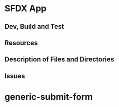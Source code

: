 # SFDX  App

## Dev, Build and Test


## Resources


## Description of Files and Directories


## Issues


# generic-submit-form
